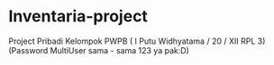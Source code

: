 # Inventaria-project
Project Pribadi Kelompok PWPB ( I Putu Widhyatama / 20 / XII RPL 3) (Password MultiUser sama - sama 123 ya pak:D)
